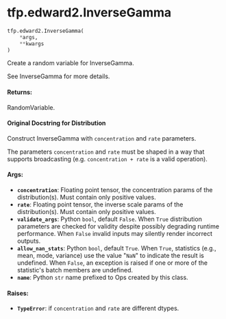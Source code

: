 <div itemscope itemtype="http://developers.google.com/ReferenceObject">
<meta itemprop="name" content="tfp.edward2.InverseGamma" />
<meta itemprop="path" content="Stable" />
</div>

# tfp.edward2.InverseGamma

``` python
tfp.edward2.InverseGamma(
    *args,
    **kwargs
)
```

Create a random variable for InverseGamma.

See InverseGamma for more details.

#### Returns:

  RandomVariable.

#### Original Docstring for Distribution

Construct InverseGamma with `concentration` and `rate` parameters.

The parameters `concentration` and `rate` must be shaped in a way that
supports broadcasting (e.g. `concentration + rate` is a valid operation).


#### Args:

* <b>`concentration`</b>: Floating point tensor, the concentration params of the
    distribution(s). Must contain only positive values.
* <b>`rate`</b>: Floating point tensor, the inverse scale params of the
    distribution(s). Must contain only positive values.
* <b>`validate_args`</b>: Python `bool`, default `False`. When `True` distribution
    parameters are checked for validity despite possibly degrading runtime
    performance. When `False` invalid inputs may silently render incorrect
    outputs.
* <b>`allow_nan_stats`</b>: Python `bool`, default `True`. When `True`, statistics
    (e.g., mean, mode, variance) use the value "`NaN`" to indicate the
    result is undefined. When `False`, an exception is raised if one or
    more of the statistic's batch members are undefined.
* <b>`name`</b>: Python `str` name prefixed to Ops created by this class.



#### Raises:

* <b>`TypeError`</b>: if `concentration` and `rate` are different dtypes.